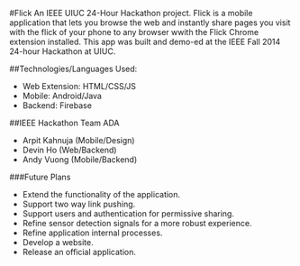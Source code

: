 #Flick
An IEEE UIUC 24-Hour Hackathon project. Flick is a mobile application that lets you browse the web and instantly share pages you visit with the flick of your phone to any browser wwith the Flick Chrome extension installed. This app was built and demo-ed at the IEEE Fall 2014 24-hour Hackathon at UIUC. 

##Technologies/Languages Used:
* Web Extension: HTML/CSS/JS
* Mobile: Android/Java
* Backend: Firebase

##IEEE Hackathon Team ADA
* Arpit Kahnuja (Mobile/Design)
* Devin Ho (Web/Backend)
* Andy Vuong (Mobile/Backend)
 
###Future Plans
* Extend the functionality of the application.
* Support two way link pushing.
* Support users and authentication for permissive sharing.
* Refine sensor detection signals for a more robust experience.
* Refine application internal processes.
* Develop a website.
* Release an official application.



